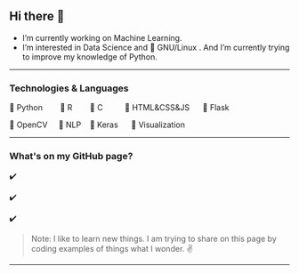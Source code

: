 ## Hi there 👋

- I’m currently working on Machine Learning.
- I’m interested in Data Science and :penguin: GNU/Linux . And I’m currently trying to improve my knowledge of Python.

----

### Technologies & Languages

:pushpin: Python &nbsp;&nbsp;&nbsp;&nbsp;&nbsp;&nbsp; :pushpin: R  &nbsp;&nbsp;&nbsp;&nbsp;&nbsp;&nbsp;  :pushpin: C  &nbsp;&nbsp;&nbsp;&nbsp;&nbsp;&nbsp;&nbsp;&nbsp;  :pushpin: HTML&CSS&JS    &nbsp;&nbsp;&nbsp;&nbsp;  :pushpin: Flask

:pushpin: OpenCV &nbsp;&nbsp;&nbsp; :pushpin: NLP &nbsp;&nbsp; :pushpin: Keras   &nbsp;&nbsp;&nbsp;&nbsp; :pushpin: Visualization


--- 

### What's on my GitHub page?

:heavy_check_mark:

:heavy_check_mark:

:heavy_check_mark:



> Note: I like to learn new things. I am trying to share on this page by coding examples of things what I wonder.  :v:

---

<!--
**senemaktas/senemaktas** is a ✨ _special_ ✨ repository because its `README.md` (this file) appears on your GitHub profile.

